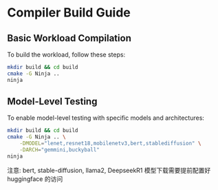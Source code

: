 # Compiler Build Guide

## Basic Workload Compilation

To build the workload, follow these steps:

```bash
mkdir build && cd build
cmake -G Ninja ..
ninja
```

## Model-Level Testing

To enable model-level testing with specific models and architectures:

```bash
mkdir build && cd build
cmake -G Ninja .. \
    -DMODEL="lenet,resnet18,mobilenetv3,bert,stablediffusion" \
    -DARCH="gemmini,buckyball"
ninja
```

注意:
bert, stable-diffusion, llama2, DeepseekR1 模型下载需要提前配置好 huggingface 的访问
